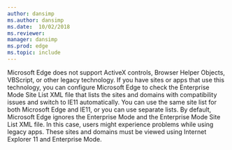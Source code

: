 ```yaml
---
author: dansimp
ms.author: dansimp
ms.date:  10/02/2018
ms.reviewer: 
manager: dansimp
ms.prod: edge
ms.topic: include
---
```


Microsoft Edge does not support ActiveX controls, Browser Helper Objects, VBScript, or other legacy technology.  If you have sites or apps that use this technology, you can configure Microsoft Edge to check the Enterprise Mode Site List XML file that lists the sites and domains with compatibility issues and switch to IE11 automatically. You can use the same site list for both Microsoft Edge and IE11, or you can use separate lists. By default, Microsoft Edge ignores the Enterprise Mode and the Enterprise Mode Site List XML file. In this case, users might experience problems while using legacy apps. These sites and domains must be viewed using Internet Explorer 11 and Enterprise Mode. 
